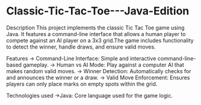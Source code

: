 # Classic-Tic-Tac-Toe---Java-Edition
Description
This project implements the classic Tic Tac Toe game using Java. It features a command-line interface that allows a human player to compete against an AI player on a 3x3 grid.The game includes functionality to detect the winner, handle draws, and ensure valid moves.

Features
 -> Command-Line Interface: Simple and interactive command-line-based gameplay.
 -> Human vs AI Mode: Play against a computer AI that makes random valid moves.
 -> Winner Detection: Automatically checks for and announces the winner or a draw.
 -> Valid Move Enforcement: Ensures players can only place marks on empty spots within the grid.

Technologies used
  ->Java: Core language used for the game logic.

